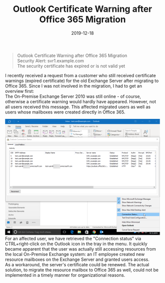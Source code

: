 ﻿---
aliases:
    - outlook-certificate-warning-after-office-365-migration
slug: Outlook-Certificate-Warning-after-Office-365-Migration
layout: post
title: Outlook Certificate Warning after Office 365 Migration
date: 2019-12-18
contenttags: [office365, exchange, exchangeonline, exchange2010]
cover:
    image: /images/2019-12-18-Certificate-Warning-outlook.png
---

> Outlook Certificate Warning after Office 365 Migration  
> Security Alert: svr1.example.com  
> The security certificate has expired or is not valid yet

I recently received a request from a customer who still received certificate warnings (expired certificate) for the old Exchange Server after migrating to Office 365. Since I was not involved in the migration, I had to get an overview first:  
The On-Premise Exchange Server 2010 was still online - of course, otherwise a certificate warning would hardly have appeared. However, not all users received this message. This affected migrated users as well as users whose mailboxes were created directly in Office 365.

![Outlook Connection Status: Outlook is still using resources from the local exchange server svr1.example.com](/images/2019-12-18-Outlook-connection-status.png "Outlook Connection Status: Outlook is still using resources from the local exchange server svr1.example.com")  
For an affected user, we have retrieved the "Connection status" via CTRL+right-click on the Outlook icon in the tray in the menu. It quickly became apparent that the user was actually still accessing resources from the local On-Premise Exchange system: an IT employee created new resource mailboxes on the Exchange Server and granted users access.  
As a workaround, the server's certificate could be renewed. The actual solution, to migrate the resource mailbox to Office 365 as well, could not be implemented in a timely manner for organizational reasons.
